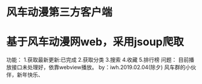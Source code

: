 # 风车动漫第三方客户端
# 基于风车动漫网web，采用jsoup爬取
功能：
1.获取最新更新:已完成
2.获取分类
3.搜索
4.收藏
5.排行榜
问题：
  目前播放接口未处理好，依靠webview播放。
  by：iwh.2019.02.04(除夕)
  风车群的小伙伴，新年快乐、
